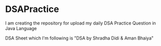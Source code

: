 # DSAPractice
I am creating the repository for upload my daily DSA Practice Question in Java Language

DSA Sheet which I'm following is "DSA by Shradha Didi & Aman Bhaiya"
